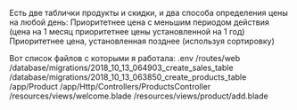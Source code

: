 Есть две таблички продукты и скидки, и два способа определения цены на любой день:
Приоритетнее цена с меньшим периодом действия (цена на 1 месяц приоритетнее цены установленной на 1 год)
Приоритетнее цена, установленная позднее (используя сортировку)

Вот список файлов с которыми я работала:
.env
/routes/web
/database/migrations/2018_10_13_064903_create_sales_table
/database/migrations/2018_10_13_063850_create_products_table
/app/Product
/app/Http/Controllers/ProductsController
/resources/views/welcome.blade
/resources/views/product/add.blade
